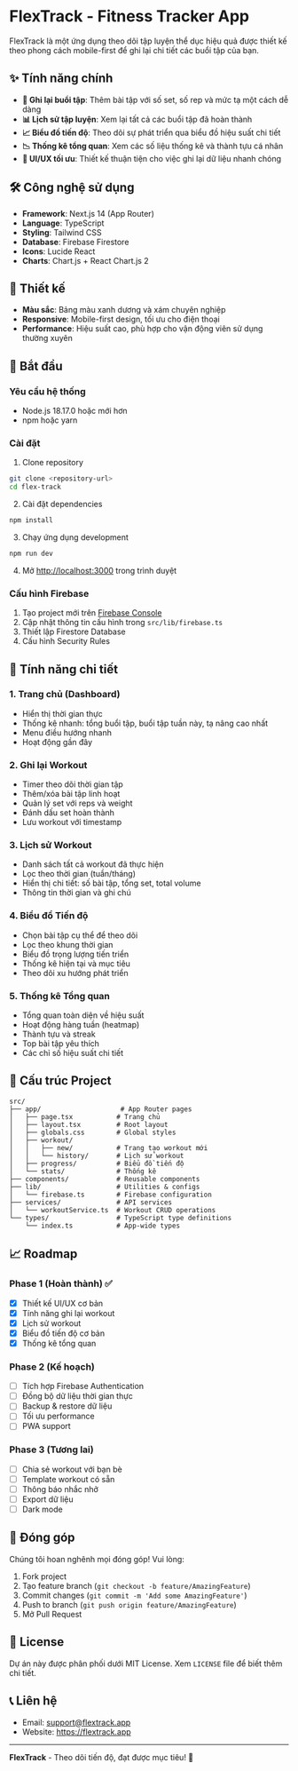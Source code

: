 # FlexTrack - Fitness Tracker App

FlexTrack là một ứng dụng theo dõi tập luyện thể dục hiệu quả được thiết kế theo phong cách mobile-first để ghi lại chi tiết các buổi tập của bạn.

## ✨ Tính năng chính

- **📝 Ghi lại buổi tập**: Thêm bài tập với số set, số rep và mức tạ một cách dễ dàng
- **📊 Lịch sử tập luyện**: Xem lại tất cả các buổi tập đã hoàn thành
- **📈 Biểu đồ tiến độ**: Theo dõi sự phát triển qua biểu đồ hiệu suất chi tiết
- **📉 Thống kê tổng quan**: Xem các số liệu thống kê và thành tựu cá nhân
- **🎯 UI/UX tối ưu**: Thiết kế thuận tiện cho việc ghi lại dữ liệu nhanh chóng

## 🛠️ Công nghệ sử dụng

- **Framework**: Next.js 14 (App Router)
- **Language**: TypeScript
- **Styling**: Tailwind CSS
- **Database**: Firebase Firestore
- **Icons**: Lucide React
- **Charts**: Chart.js + React Chart.js 2

## 🎨 Thiết kế

- **Màu sắc**: Bảng màu xanh dương và xám chuyên nghiệp
- **Responsive**: Mobile-first design, tối ưu cho điện thoại
- **Performance**: Hiệu suất cao, phù hợp cho vận động viên sử dụng thường xuyên

## 🚀 Bắt đầu

### Yêu cầu hệ thống

- Node.js 18.17.0 hoặc mới hơn
- npm hoặc yarn

### Cài đặt

1. Clone repository
```bash
git clone <repository-url>
cd flex-track
```

2. Cài đặt dependencies
```bash
npm install
```

3. Chạy ứng dụng development
```bash
npm run dev
```

4. Mở [http://localhost:3000](http://localhost:3000) trong trình duyệt

### Cấu hình Firebase

1. Tạo project mới trên [Firebase Console](https://console.firebase.google.com/)
2. Cập nhật thông tin cấu hình trong `src/lib/firebase.ts`
3. Thiết lập Firestore Database
4. Cấu hình Security Rules

## 📱 Tính năng chi tiết

### 1. Trang chủ (Dashboard)
- Hiển thị thời gian thực
- Thống kê nhanh: tổng buổi tập, buổi tập tuần này, tạ nâng cao nhất
- Menu điều hướng nhanh
- Hoạt động gần đây

### 2. Ghi lại Workout
- Timer theo dõi thời gian tập
- Thêm/xóa bài tập linh hoạt
- Quản lý set với reps và weight
- Đánh dấu set hoàn thành
- Lưu workout với timestamp

### 3. Lịch sử Workout
- Danh sách tất cả workout đã thực hiện
- Lọc theo thời gian (tuần/tháng)
- Hiển thị chi tiết: số bài tập, tổng set, total volume
- Thông tin thời gian và ghi chú

### 4. Biểu đồ Tiến độ
- Chọn bài tập cụ thể để theo dõi
- Lọc theo khung thời gian
- Biểu đồ trọng lượng tiến triển
- Thống kê hiện tại và mục tiêu
- Theo dõi xu hướng phát triển

### 5. Thống kê Tổng quan
- Tổng quan toàn diện về hiệu suất
- Hoạt động hàng tuần (heatmap)
- Thành tựu và streak
- Top bài tập yêu thích
- Các chỉ số hiệu suất chi tiết

## 🔧 Cấu trúc Project

```
src/
├── app/                    # App Router pages
│   ├── page.tsx           # Trang chủ
│   ├── layout.tsx         # Root layout
│   ├── globals.css        # Global styles
│   ├── workout/
│   │   ├── new/           # Trang tạo workout mới
│   │   └── history/       # Lịch sử workout
│   ├── progress/          # Biểu đồ tiến độ
│   └── stats/             # Thống kê
├── components/            # Reusable components
├── lib/                   # Utilities & configs
│   └── firebase.ts        # Firebase configuration
├── services/              # API services
│   └── workoutService.ts  # Workout CRUD operations
└── types/                 # TypeScript type definitions
    └── index.ts           # App-wide types
```

## 📈 Roadmap

### Phase 1 (Hoàn thành) ✅
- [x] Thiết kế UI/UX cơ bản
- [x] Tính năng ghi lại workout
- [x] Lịch sử workout
- [x] Biểu đồ tiến độ cơ bản
- [x] Thống kê tổng quan

### Phase 2 (Kế hoạch)
- [ ] Tích hợp Firebase Authentication
- [ ] Đồng bộ dữ liệu thời gian thực
- [ ] Backup & restore dữ liệu
- [ ] Tối ưu performance
- [ ] PWA support

### Phase 3 (Tương lai)
- [ ] Chia sẻ workout với bạn bè
- [ ] Template workout có sẵn
- [ ] Thông báo nhắc nhở
- [ ] Export dữ liệu
- [ ] Dark mode

## 🤝 Đóng góp

Chúng tôi hoan nghênh mọi đóng góp! Vui lòng:

1. Fork project
2. Tạo feature branch (`git checkout -b feature/AmazingFeature`)
3. Commit changes (`git commit -m 'Add some AmazingFeature'`)
4. Push to branch (`git push origin feature/AmazingFeature`)
5. Mở Pull Request

## 📄 License

Dự án này được phân phối dưới MIT License. Xem `LICENSE` file để biết thêm chi tiết.

## 📞 Liên hệ

- Email: support@flextrack.app
- Website: https://flextrack.app

---

**FlexTrack** - Theo dõi tiến độ, đạt được mục tiêu! 💪
